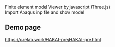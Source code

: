 Finite element model Viewer by javascript (Three.js)  
Import Abaqus inp file and show model  


## Demo page
https://caelab.work/HAKAI-pre/HAKAI-pre.html
